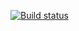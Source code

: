 [![Build status](https://ci.appveyor.com/api/projects/status/6y85pyjj6c4cihxa/branch/master?svg=true)](https://ci.appveyor.com/project/ELvovo7/netology-aqa2-1/branch/master)
